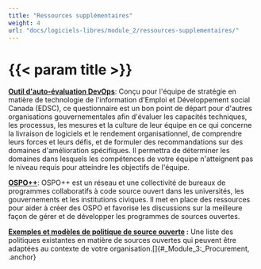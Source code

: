 ```yaml
---
title: "Ressources supplémentaires"
weight: 4
url: "docs/logiciels-libres/module_2/ressources-supplementaires/"
---
```


# {{< param title >}}

**[Outil d'auto-évaluation DevOps](https://sara-sabr.github.io/ITStrategy/auto-evaluation-devops.html)**: Conçu pour l'équipe de stratégie en matière de technologie de l'information d'Emploi et Développement social Canada (EDSC), ce questionnaire est un bon point de départ pour d'autres organisations gouvernementales afin d'évaluer les capacités techniques, les processus, les mesures et la culture de leur équipe en ce qui concerne la livraison de logiciels et le rendement organisationnel, de comprendre leurs forces et leurs défis, et de formuler des recommandations sur des domaines d'amélioration spécifiques. Il permettra de déterminer les domaines dans lesquels les compétences de votre équipe n'atteignent pas le niveau requis pour atteindre les objectifs de l'équipe.

**[OSPO++](https://ospoplusplus.com/)**: OSPO++ est un réseau et une collectivité de bureaux de programmes collaboratifs à code source ouvert dans les universités, les gouvernements et les institutions civiques. Il met en place des ressources pour aider à créer des OSPO et favorise les discussions sur la meilleure façon de gérer et de développer les programmes de sources ouvertes.

**[Exemples et modèles de politique de source ouverte](https://github.com/todogroup/policies) :** Une liste des politiques existantes en matière de sources ouvertes qui peuvent être adaptées au contexte de votre organisation.[]{#_Module_3:_Procurement, .anchor}
